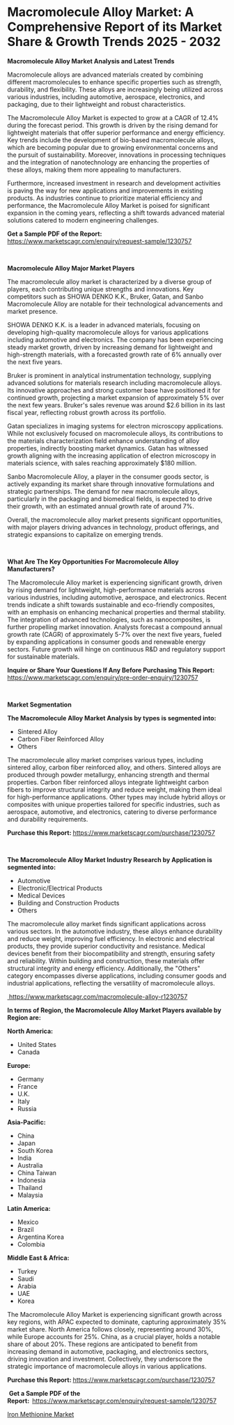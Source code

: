 <p><h1>Macromolecule Alloy Market: A Comprehensive Report of its Market Share & Growth Trends 2025 - 2032</h1></p><p><strong>Macromolecule Alloy Market Analysis and Latest Trends</strong></p>
<p><p>Macromolecule alloys are advanced materials created by combining different macromolecules to enhance specific properties such as strength, durability, and flexibility. These alloys are increasingly being utilized across various industries, including automotive, aerospace, electronics, and packaging, due to their lightweight and robust characteristics.</p><p>The Macromolecule Alloy Market is expected to grow at a CAGR of 12.4% during the forecast period. This growth is driven by the rising demand for lightweight materials that offer superior performance and energy efficiency. Key trends include the development of bio-based macromolecule alloys, which are becoming popular due to growing environmental concerns and the pursuit of sustainability. Moreover, innovations in processing techniques and the integration of nanotechnology are enhancing the properties of these alloys, making them more appealing to manufacturers.</p><p>Furthermore, increased investment in research and development activities is paving the way for new applications and improvements in existing products. As industries continue to prioritize material efficiency and performance, the Macromolecule Alloy Market is poised for significant expansion in the coming years, reflecting a shift towards advanced material solutions catered to modern engineering challenges.</p></p>
<p><strong>Get a Sample PDF of the Report:&nbsp;</strong> <a href="https://www.marketscagr.com/enquiry/request-sample/1230757?utm_campaign=1889&utm_medium=2&utm_source=Github&utm_content=ia&utm_term=03022025&utm_id=macromolecule-alloy">https://www.marketscagr.com/enquiry/request-sample/1230757</a></p>
<p>&nbsp;</p>
<p><strong>Macromolecule Alloy Major Market Players</strong></p>
<p><p>The macromolecule alloy market is characterized by a diverse group of players, each contributing unique strengths and innovations. Key competitors such as SHOWA DENKO K.K., Bruker, Gatan, and Sanbo Macromolecule Alloy are notable for their technological advancements and market presence.</p><p>SHOWA DENKO K.K. is a leader in advanced materials, focusing on developing high-quality macromolecule alloys for various applications including automotive and electronics. The company has been experiencing steady market growth, driven by increasing demand for lightweight and high-strength materials, with a forecasted growth rate of 6% annually over the next five years.</p><p>Bruker is prominent in analytical instrumentation technology, supplying advanced solutions for materials research including macromolecule alloys. Its innovative approaches and strong customer base have positioned it for continued growth, projecting a market expansion of approximately 5% over the next few years. Bruker's sales revenue was around $2.6 billion in its last fiscal year, reflecting robust growth across its portfolio.</p><p>Gatan specializes in imaging systems for electron microscopy applications. While not exclusively focused on macromolecule alloys, its contributions to the materials characterization field enhance understanding of alloy properties, indirectly boosting market dynamics. Gatan has witnessed growth aligning with the increasing application of electron microscopy in materials science, with sales reaching approximately $180 million.</p><p>Sanbo Macromolecule Alloy, a player in the consumer goods sector, is actively expanding its market share through innovative formulations and strategic partnerships. The demand for new macromolecule alloys, particularly in the packaging and biomedical fields, is expected to drive their growth, with an estimated annual growth rate of around 7%.</p><p>Overall, the macromolecule alloy market presents significant opportunities, with major players driving advances in technology, product offerings, and strategic expansions to capitalize on emerging trends.</p></p>
<p>&nbsp;</p>
<p><strong>What Are The Key Opportunities For Macromolecule Alloy Manufacturers?</strong></p>
<p><p>The Macromolecule Alloy market is experiencing significant growth, driven by rising demand for lightweight, high-performance materials across various industries, including automotive, aerospace, and electronics. Recent trends indicate a shift towards sustainable and eco-friendly composites, with an emphasis on enhancing mechanical properties and thermal stability. The integration of advanced technologies, such as nanocomposites, is further propelling market innovation. Analysts forecast a compound annual growth rate (CAGR) of approximately 5-7% over the next five years, fueled by expanding applications in consumer goods and renewable energy sectors. Future growth will hinge on continuous R&D and regulatory support for sustainable materials.</p></p>
<p><strong>Inquire or Share Your Questions If Any Before Purchasing This Report:</strong> <a href="https://www.marketscagr.com/enquiry/pre-order-enquiry/1230757?utm_campaign=1889&utm_medium=2&utm_source=Github&utm_content=ia&utm_term=03022025&utm_id=macromolecule-alloy">https://www.marketscagr.com/enquiry/pre-order-enquiry/1230757</a></p>
<p>&nbsp;</p>
<p><strong>Market Segmentation</strong></p>
<p><strong>The Macromolecule Alloy Market Analysis by types is segmented into:</strong></p>
<p><ul><li>Sintered Alloy</li><li>Carbon Fiber Reinforced Alloy</li><li>Others</li></ul></p>
<p><p>The macromolecule alloy market comprises various types, including sintered alloy, carbon fiber reinforced alloy, and others. Sintered alloys are produced through powder metallurgy, enhancing strength and thermal properties. Carbon fiber reinforced alloys integrate lightweight carbon fibers to improve structural integrity and reduce weight, making them ideal for high-performance applications. Other types may include hybrid alloys or composites with unique properties tailored for specific industries, such as aerospace, automotive, and electronics, catering to diverse performance and durability requirements.</p></p>
<p><strong>Purchase this Report:&nbsp;</strong><a href="https://www.marketscagr.com/purchase/1230757?utm_campaign=1889&utm_medium=2&utm_source=Github&utm_content=ia&utm_term=03022025&utm_id=macromolecule-alloy">https://www.marketscagr.com/purchase/1230757</a></p>
<p>&nbsp;</p>
<p><strong>The Macromolecule Alloy Market Industry Research by Application is segmented into:</strong></p>
<p><ul><li>Automotive</li><li>Electronic/Electrical Products</li><li>Medical Devices</li><li>Building and Construction Products</li><li>Others</li></ul></p>
<p><p>The macromolecule alloy market finds significant applications across various sectors. In the automotive industry, these alloys enhance durability and reduce weight, improving fuel efficiency. In electronic and electrical products, they provide superior conductivity and resistance. Medical devices benefit from their biocompatibility and strength, ensuring safety and reliability. Within building and construction, these materials offer structural integrity and energy efficiency. Additionally, the "Others" category encompasses diverse applications, including consumer goods and industrial applications, reflecting the versatility of macromolecule alloys.</p></p>
<p><a href="https://www.marketscagr.com/macromolecule-alloy-r1230757?utm_campaign=1889&utm_medium=2&utm_source=Github&utm_content=ia&utm_term=03022025&utm_id=macromolecule-alloy">&nbsp;https://www.marketscagr.com/macromolecule-alloy-r1230757</a></p>
<p><strong>In terms of Region, the Macromolecule Alloy Market Players available by Region are:</strong></p>
<p>
    <p> <strong> North America: </strong>
        <ul>
            <li>United States</li>
            <li>Canada</li>
        </ul>
        </p> 
    <p> <strong> Europe: </strong>
        <ul>
            <li>Germany</li>
            <li>France</li>
            <li>U.K.</li>
            <li>Italy</li>
            <li>Russia</li>
        </ul>
        </p> 
    <p> <strong> Asia-Pacific: </strong>
        <ul>
            <li>China</li>
            <li>Japan</li>
            <li>South Korea</li>
            <li>India</li>
            <li>Australia</li>
            <li>China Taiwan</li>
            <li>Indonesia</li>
            <li>Thailand</li>
            <li>Malaysia</li>
        </ul>
        </p> 
    <p> <strong> Latin America: </strong>
        <ul>
            <li>Mexico</li>
            <li>Brazil</li>
            <li>Argentina Korea</li>
            <li>Colombia</li>
        </ul>
        </p> 
    <p> <strong> Middle East & Africa: </strong>
        <ul>
            <li>Turkey</li>
            <li>Saudi</li>
            <li>Arabia</li>
            <li>UAE</li>
            <li>Korea</li>
        </ul>
    </p>
    </p>
<p><p>The Macromolecule Alloy Market is experiencing significant growth across key regions, with APAC expected to dominate, capturing approximately 35% market share. North America follows closely, representing around 30%, while Europe accounts for 25%. China, as a crucial player, holds a notable share of about 20%. These regions are anticipated to benefit from increasing demand in automotive, packaging, and electronics sectors, driving innovation and investment. Collectively, they underscore the strategic importance of macromolecule alloys in various applications.</p></p>
<p><strong>Purchase this Report: </strong><a href="https://www.marketscagr.com/purchase/1230757?utm_campaign=1889&utm_medium=2&utm_source=Github&utm_content=ia&utm_term=03022025&utm_id=macromolecule-alloy">https://www.marketscagr.com/purchase/1230757</a></p>
<p>&nbsp;<strong>Get a Sample PDF of the Report:&nbsp;&nbsp;</strong><a href="https://www.marketscagr.com/enquiry/request-sample/1230757?utm_campaign=1889&utm_medium=2&utm_source=Github&utm_content=ia&utm_term=03022025&utm_id=macromolecule-alloy">https://www.marketscagr.com/enquiry/request-sample/1230757</a></p>
<p><strong></strong></p>
<p><p><a href="https://github.com/globismark/Market-Research-Report-List-6/blob/main/iron-methionine-market.md?utm_campaign=1889&utm_medium=2&utm_source=Github&utm_content=ia&utm_term=03022025&utm_id=macromolecule-alloy">Iron Methionine Market</a></p></p>